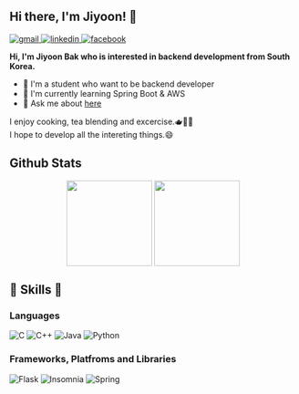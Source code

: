 ## Hi there, I'm Jiyoon! 👋

<div>
  <a href="mailto:wldbs204@gmail.com target="_blank>
    <img src=https://img.shields.io/badge/Gmail-D14836?style=for-the-badge&logo=gmail&logoColor=white alt=gmail />
  </a>
  <a href="https://www.linkedin.com/in/g0ya41/" target="_blank">
    <img src=https://img.shields.io/badge/linkedin-%231E77B5.svg?&style=for-the-badge&logo=linkedin&logoColor=white alt=linkedin />
  </a>
  <a href="https://www.facebook.com/MkaidgiC/" target="_blank">
    <img src=https://img.shields.io/badge/jiyoon-%232E87FB.svg?&style=for-the-badge&logo=facebook&logoColor=white alt=facebook />
  </a>
</div> 

**Hi, I'm Jiyoon Bak who is interested in backend development from South Korea.**
- 🔭 I'm a student who want to be backend developer
- 🌱 I'm currently learning Spring Boot & AWS
- 💬 Ask me about [here](mailto:wldbs204@gmail.com)

<p> I enjoy cooking, tea blending and excercise.🫖🏃‍♀️ <br>
I hope to develop all the intereting things.😄</p>

## Github Stats  
<div align="center">
  <a>
    <img align="center" height=150 src="https://github-readme-stats.vercel.app/api?username=jiy00nn" />
  </a>
  <a>
    <img align="center" height=150 src="https://github-readme-stats.vercel.app/api/top-langs/?username=jiy00nn" />
  </a>
</div>  

## 🤘 Skills 🤘
### Languages
![C](https://img.shields.io/badge/c-%2300599C.svg?style=for-the-badge&logo=c&logoColor=white) ![C++](https://img.shields.io/badge/c++-%2300599C.svg?style=for-the-badge&logo=c%2B%2B&logoColor=white) ![Java](https://img.shields.io/badge/java-%23ED8B00.svg?style=for-the-badge&logo=java&logoColor=white) ![Python](https://img.shields.io/badge/python-3670A0?style=for-the-badge&logo=python&logoColor=ffdd54)
### Frameworks, Platfroms and Libraries
![Flask](https://img.shields.io/badge/flask-%23000.svg?style=for-the-badge&logo=flask&logoColor=white) ![Insomnia](https://img.shields.io/badge/Insomnia-black?style=for-the-badge&logo=insomnia&logoColor=5849BE) ![Spring](https://img.shields.io/badge/spring-%236DB33F.svg?style=for-the-badge&logo=spring&logoColor=white)

<!--
**jiy00nn/jiy00nn** is a ✨ _special_ ✨ repository because its `README.md` (this file) appears on your GitHub profile.

Here are some ideas to get you started:

- 🔭 I’m currently working on ...
- 🌱 I’m currently learning ...
- 👯 I’m looking to collaborate on ...
- 🤔 I’m looking for help with ...
- 💬 Ask me about ...
- 📫 How to reach me: ...
- 😄 Pronouns: ...
- ⚡ Fun fact: ...
-->
